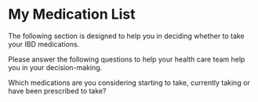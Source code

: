 <h1>My Medication List</h1>

The following section is designed to help you in deciding whether to take
your IBD medications.

Please answer the following questions to help your health care team help you in your
decision-making.

Which medications are you considering starting to take, currently taking or have been prescribed to take?
